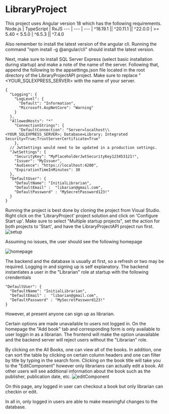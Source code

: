 # LibraryProject

This project uses Angular version 18 which has the following requirements.
Node.js | TypeScript | RxJS
--- | --- | --- |
^18.19.1 \|\| ^20.11.1 \|\| ^22.0.0 | >= 5.40 < 5.5.0  | ^6.5.3 \|\| ^7.4.0 

Also remember to install the latest version of the angular cli. Running the command "npm install -g @angular/cli" should install the latest version.

Next, make sure to install SQL Server Express (select basic installation during startup) and make a note of the name of the server.
Following that, append the following to the appsettings.json file located in the root directory of the LibraryProjectAPI project.
Make sure to replace "<YOUR_SQLEXPRESS_SERVER> with the name of your server.
```
{
  "Logging": {
    "LogLevel": {
      "Default": "Information",
      "Microsoft.AspNetCore": "Warning"
    }
  },
  "AllowedHosts": "*"
    "ConnectionStrings": {
      "DefaultConnection": "Server=localhost\\<YOUR_SQLEXPRESS_SERVER>; Database=Library; Integrated Security=True;TrustServerCertificate=True"
    },
  // JwtSettings would need to be updated in a production settings.
  "JwtSettings": {
    "SecurityKey": "MyPlaceholderJwtSecurityKey123453121!",
    "Issuer": "MyIssuer",
    "Audience": "https://localhost:4200",
    "ExpirationTimeInMinutes": 30
  },
  "DefaultUser": {
    "DefaultName": "InitialLibrarian",
    "DefaultEmail" :  "libarian@gmail.com",
    "DefaultPassword" : "MySecretPassword123!"
  }
}
```

Running the project is best done by cloning the project from Visual Studio. Right click on the 'LibraryProject' project solution and click on 'Configure Start up'.
Make sure to select "Multiple startup projects", set the action for both projects to 'Start', and have the LibraryProjectAPI project run first. 
![setup](https://github.com/Feliricki/LibraryProject/assets/54556587/33b6dcb3-c7be-4b4d-8570-84252dc56de5)


Assuming no issues, the user should see the following homepage 

![homepage](https://github.com/Feliricki/LibraryProject/assets/54556587/44240ac2-8547-4282-b654-3cc8bd4bf3ac)

The backend and the database is usually at first, so a refresh or two may be required. Logging in and signing up is self explanatory. The backend instantiates a user in the "Librarian" role at startup with the following crendentials 
```
"DefaultUser": {
  "DefaultName": "InitialLibrarian",
  "DefaultEmail" :  "libarian@gmail.com",
  "DefaultPassword" : "MySecretPassword123!"
}
```
However, at present anyone can sign up as librarian.

Certain options are made unavailable to users not logged in. On the homepage the "Add book" tab and corresponding form is only available to user loggin in as a librarian. The frontend will make the option unavailable and the backend 
server will reject users without the "Librarian" role. 

By clicking on the All Books, one can view all of the books. In addition, one can sort the table by clicking on certain column headers and one can filter by title by typing in the search form. Clicking on the book title will 
take you to the "EditComponent" however only librarians can actually edit a book. All other users will see additional information about the book such as the publisher, publication date, etc.
![editComponent](https://github.com/Feliricki/LibraryProject/assets/54556587/8d09bc8a-c112-4984-9ace-6cbda8b08523)

On this page, any logged in user can checkout a book but only librarian can checkin or edit.

In all in, only logged in users are able to make meaningful changes to the database.


